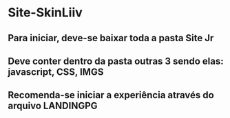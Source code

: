 # Site-SkinLiiv
## Para iniciar, deve-se baixar toda a pasta Site Jr
## Deve conter dentro da pasta outras 3 sendo elas: javascript, CSS, IMGS
## Recomenda-se iniciar a experiência através do arquivo LANDINGPG
